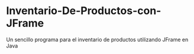 # Inventario-De-Productos-con-JFrame
Un sencillo programa para el inventario de productos utilizando JFrame en Java
